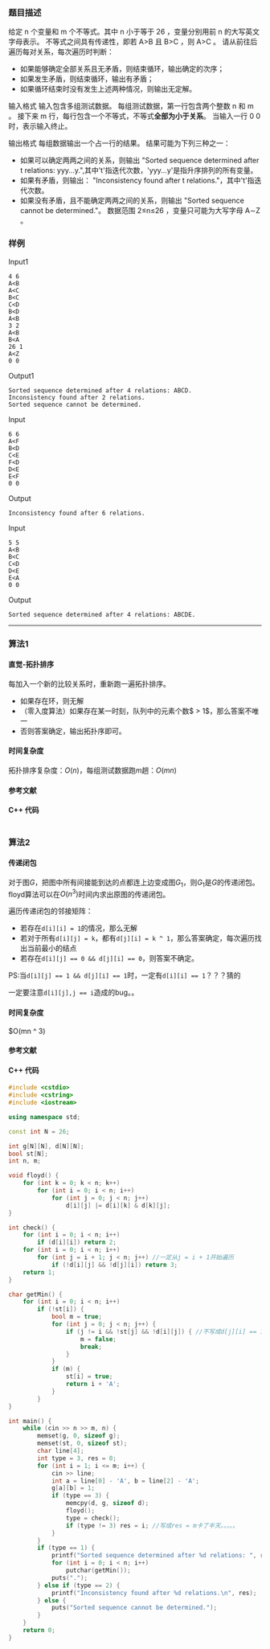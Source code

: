 ### 题目描述

给定  n  个变量和  m  个不等式。其中  n  小于等于  26 ，变量分别用前  n  的大写英文字母表示。
不等式之间具有传递性，即若  A>B  且  B>C ，则  A>C 。
请从前往后遍历每对关系，每次遍历时判断：
- 如果能够确定全部关系且无矛盾，则结束循环，输出确定的次序；
- 如果发生矛盾，则结束循环，输出有矛盾；
- 如果循环结束时没有发生上述两种情况，则输出无定解。

输入格式
输入包含多组测试数据。
每组测试数据，第一行包含两个整数  n  和  m 。
接下来  m  行，每行包含一个不等式，不等式**全部为小于关系**。
当输入一行 0 0 时，表示输入终止。

输出格式
每组数据输出一个占一行的结果。
结果可能为下列三种之一：
- 如果可以确定两两之间的关系，则输出 "Sorted sequence determined after t relations: yyy...y.",其中't'指迭代次数，'yyy...y'是指升序排列的所有变量。
- 如果有矛盾，则输出： "Inconsistency found after t relations."，其中't'指迭代次数。
- 如果没有矛盾，且不能确定两两之间的关系，则输出 "Sorted sequence cannot be determined."。
数据范围
2≤n≤26 ，变量只可能为大写字母  A∼Z 。

### 样例

Input1

```
4 6
A<B
A<C
B<C
C<D
B<D
A<B
3 2
A<B
B<A
26 1
A<Z
0 0
```

Output1

```
Sorted sequence determined after 4 relations: ABCD.
Inconsistency found after 2 relations.
Sorted sequence cannot be determined.
```

Input

```
6 6
A<F
B<D
C<E
F<D
D<E
E<F
0 0
```

Output

```
Inconsistency found after 6 relations.
```


Input

```
5 5
A<B
B<C
C<D
D<E
E<A
0 0
```

Output

```
Sorted sequence determined after 4 relations: ABCDE.
```


----------

### 算法1
#### 直觉-拓扑排序

每加入一个新的比较关系时，重新跑一遍拓扑排序。
- 如果存在环，则无解
- （零入度算法）如果存在某一时刻，队列中的元素个数$ > 1$，那么答案不唯一
- 否则答案确定，输出拓扑序即可。


#### 时间复杂度

拓扑排序复杂度：$O(n)$，每组测试数据跑$m$趟：$O(mn)$

#### 参考文献

#### C++ 代码

``` cpp

```

### 算法2
#### 传递闭包

对于图$G$，把图中所有间接能到达的点都连上边变成图$G_1$，则$G_1$是$G$的传递闭包。
floyd算法可以在$O(n ^ 3)$时间内求出原图的传递闭包。

遍历传递闭包的邻接矩阵：
- 若存在`d[i][i] = 1`的情况，那么无解
- 若对于所有`d[i][j] = k`，都有`d[j][i] = k ^ 1`，那么答案确定，每次遍历找出当前最小的结点
- 若存在`d[i][j] == 0 && d[j][i] == 0`，则答案不确定。

PS:当`d[i][j] == 1 && d[j][i] == 1`时，一定有`d[i][i] == 1`？？？猜的

一定要注意`d[i][j],j == i`造成的bug。。

#### 时间复杂度

$O(mn ^ 3)


#### 参考文献

#### C++ 代码

``` cpp
#include <cstdio>
#include <cstring>
#include <iostream>

using namespace std;

const int N = 26;

int g[N][N], d[N][N];
bool st[N];
int n, m;

void floyd() {
    for (int k = 0; k < n; k++)
        for (int i = 0; i < n; i++)
            for (int j = 0; j < n; j++)
                d[i][j] |= d[i][k] & d[k][j];
}

int check() {
    for (int i = 0; i < n; i++)
        if (d[i][i]) return 2;
    for (int i = 0; i < n; i++)
        for (int j = i + 1; j < n; j++) //一定从j = i + 1开始遍历
            if (!d[i][j] && !d[j][i]) return 3;
    return 1;
}

char getMin() {
    for (int i = 0; i < n; i++)
        if (!st[i]) {
            bool m = true;
            for (int j = 0; j < n; j++) {
                if (j != i && !st[j] && !d[i][j]) { //不写成d[j][i] == 1时避免j == i
                    m = false;
                    break;
                }
            }
            if (m) {
                st[i] = true;
                return i + 'A';
            }
        }
}

int main() {
    while (cin >> n >> m, n) {
        memset(g, 0, sizeof g);
        memset(st, 0, sizeof st);
        char line[4];
        int type = 3, res = 0;
        for (int i = 1; i <= m; i++) {
            cin >> line;
            int a = line[0] - 'A', b = line[2] - 'A';
            g[a][b] = 1;
            if (type == 3) {
                memcpy(d, g, sizeof d);
                floyd();
                type = check();
                if (type != 3) res = i; //写成res = m卡了半天。。。。。
            }
        }
        if (type == 1) {
            printf("Sorted sequence determined after %d relations: ", res);
            for (int i = 0; i < n; i++)
                putchar(getMin());
            puts(".");
        } else if (type == 2) {
            printf("Inconsistency found after %d relations.\n", res);
        } else {
            puts("Sorted sequence cannot be determined.");
        }
    }
    return 0;
}
```
